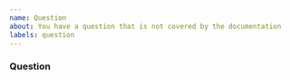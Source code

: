 ```yaml
---
name: Question
about: You have a question that is not covered by the documentation
labels: question
---
```


<!--
  Do you depend on this plugin? Please consider supporting its development by becoming a sponsor: https://github.com/wessberg/rollup-plugin-ts?sponsor=1.
  Thanks ❤️
-->

### Question
